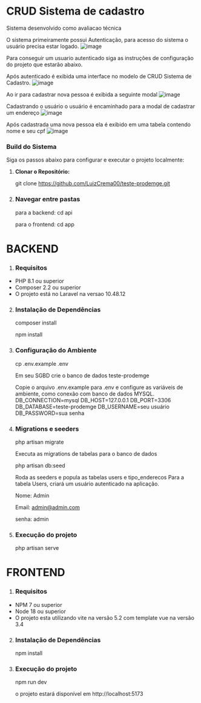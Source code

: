 # CRUD Sistema de cadastro

Sistema desenvolvido como avaliacao técnica

O sistema primeiramente possui Autenticação, para acesso do sistema o usuário precisa estar logado.
![image](https://github.com/user-attachments/assets/1514eed2-ad05-48a0-8f56-322b67047737)

Para conseguir um usuario autenticado siga as instruções de configuração do projeto que estarão abaixo.

Após autenticado é exibida uma interface no modelo de CRUD Sistema de Cadastro.
![image](https://github.com/user-attachments/assets/d5085688-c9bd-4cb0-a0ea-d4178ba8bd13)

Ao ir para cadastrar nova pessoa é exibida a seguinte modal
![image](https://github.com/user-attachments/assets/4fb5a1c6-70a1-40dd-b006-7943d06740e5)

Cadastrando o usuário o usuário é encaminhado para a modal de cadastrar um endereço
![image](https://github.com/user-attachments/assets/1f12d258-5c36-4a28-bcdd-bc81ffa3933f)

Após cadastrada uma nova pessoa ela é exibido em uma tabela contendo nome e seu cpf
![image](https://github.com/user-attachments/assets/90415e37-83c7-4dca-a570-93d7c8b1b1b2)




### Build do Sistema

Siga os passos abaixo para configurar e executar o projeto localmente:

1. **Clonar o Repositório:**

   git clone https://github.com/LuizCrema00/teste-prodemge.git

2. ### Navegar entre pastas
   para a backend: cd api
   
   para o frontend: cd app

# BACKEND

1. ### Requisitos

- PHP 8.1 ou superior
- Composer 2.2 ou superior
- O projeto está no Laravel na versao 10.48.12

2. ### Instalação de Dependências

   composer install
   
   npm install
   
3. ### Configuração do Ambiente
    cp .env.example .env

   Em seu SGBD crie o banco de dados teste-prodemge

   Copie o arquivo .env.example para .env e configure as variáveis de ambiente, como conexão com banco de dados MYSQL.
   DB_CONNECTION=mysql
   DB_HOST=127.0.0.1
   DB_PORT=3306
   DB_DATABASE=teste-prodemge
   DB_USERNAME=seu usuário
   DB_PASSWORD=sua senha


5. ### Migrations e seeders
   
   php artisan migrate

   Executa as migrations de tabelas para o banco de dados

   php artisan db:seed

   Roda as seeders e popula as tabelas users e tipo_enderecos
   Para a tabela Users, criará um usuário autenticado na aplicação.
   
   Nome: Admin
   
   Email: admin@admin.com
   
   senha: admin

6. ### Execução do projeto
   php artisan serve

# FRONTEND

1. ### Requisitos

- NPM 7 ou superior
- Node 18 ou superior
- O projeto esta utilizando vite na versão 5.2 com template vue na versão 3.4

2. ### Instalação de Dependências
   
   npm install

3. ### Execução do projeto

   npm run dev

   o projeto estará disponível em http://localhost:5173
